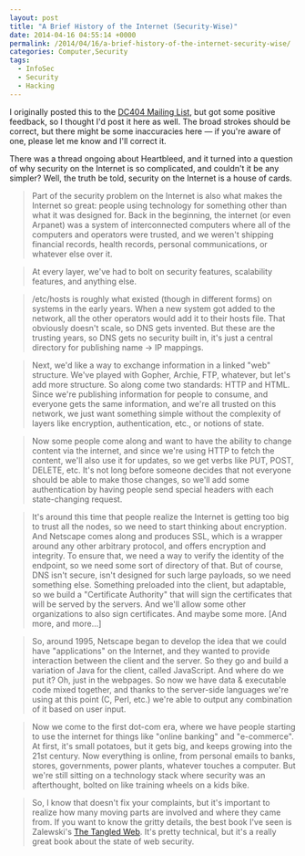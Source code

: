 ```yaml
---
layout: post
title: "A Brief History of the Internet (Security-Wise)"
date: 2014-04-16 04:55:14 +0000
permalink: /2014/04/16/a-brief-history-of-the-internet-security-wise/
categories: Computer,Security
tags:
  - InfoSec
  - Security
  - Hacking
---
```

I originally posted this to the [DC404 Mailing List](http://dc404.org/), but got some positive feedback, so I thought I'd post it here as well.  The broad strokes should be correct, but there might be some inaccuracies here &mdash; if you're aware of one, please let me know and I'll correct it.

There was a thread ongoing about Heartbleed, and it turned into a question of why security on the Internet is so complicated, and couldn't it be any simpler?  Well, the truth be told, security on the Internet is a house of cards.

> Part of the security problem on the Internet is also what makes the Internet so great: people using technology for something other than what it was designed for.  Back in the beginning, the internet (or even Arpanet) was a system of interconnected computers where all of the computers and operators were trusted, and we weren't shipping financial records, health records, personal communications, or whatever else over it.

> At every layer, we've had to bolt on security features, scalability features, and anything else.

> /etc/hosts is roughly what existed (though in different forms) on systems in the early years.  When a new system got added to the network, all the other operators would add it to their hosts file.  That obviously doesn't scale, so DNS gets invented.  But these are the trusting years, so DNS gets no security built in, it's just a central directory for publishing name -> IP mappings.

> Next, we'd like a way to exchange information in a linked "web" structure.  We've played with Gopher, Archie, FTP, whatever, but let's add more structure.  So along come two standards: HTTP and HTML.  Since we're publishing information for people to consume, and everyone gets the same information, and we're all trusted on this network, we just want something simple without the complexity of layers like encryption, authentication, etc., or notions of state.

> Now some people come along and want to have the ability to change content via the internet, and since we're using HTTP to fetch the content, we'll also use it for updates, so we get verbs like PUT, POST, DELETE, etc.  It's not long before someone decides that not everyone should be able to make those changes, so we'll add some authentication by having people send special headers with each state-changing request.

> It's around this time that people realize the Internet is getting too big to trust all the nodes, so we need to start thinking about encryption.  And Netscape comes along and produces SSL, which is a wrapper around any other arbitrary protocol, and offers encryption and integrity.  To ensure that, we need a way to verify the identity of the endpoint, so we need some sort of directory of that.  But of course, DNS isn't secure, isn't designed for such large payloads, so we need something else.  Something preloaded into the client, but adaptable, so we build a "Certificate Authority" that will sign the certificates that will be served by the servers.  And we'll allow some other organizations to also sign certificates.  And maybe some more.  [And more, and more...]

> So, around 1995, Netscape began to develop the idea that we could have "applications" on the Internet, and they wanted to provide interaction between the client and the server.  So they go and build a variation of Java for the client, called JavaScript.  And where do we put it?  Oh, just in the webpages.  So now we have data & executable code mixed together, and thanks to the server-side languages we're using at this point (C, Perl, etc.) we're able to output any combination of it based on user input.

> Now we come to the first dot-com era, where we have people starting to use the internet for things like "online banking" and "e-commerce".  At first, it's small potatoes, but it gets big, and keeps growing into the 21st century.  Now everything is online, from personal emails to banks, stores, governments, power plants, whatever touches a computer.  But we're still sitting on a technology stack where security was an afterthought, bolted on like training wheels on a kids bike.

> So, I know that doesn't fix your complaints, but it's important to realize how many moving parts are involved and where they came from.  If you want to know the gritty details, the best book I've seen is Zalewski's [The Tangled Web](http://www.amazon.com/gp/product/1593273886/ref=as_li_ss_tl?ie=UTF8&camp=1789&creative=390957&creativeASIN=1593273886&linkCode=as2&tag=systemovecom-20).  It's pretty technical, but it's a really great book about the state of web security.

